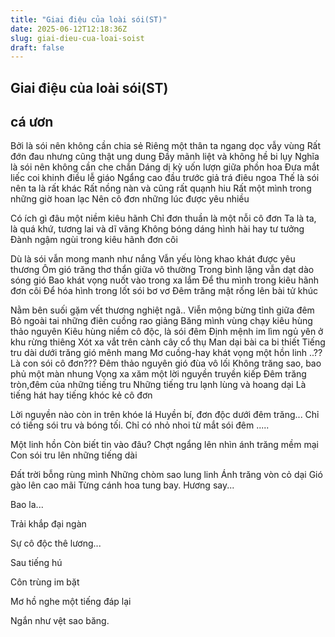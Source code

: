 ```yaml
---
title: "Giai điệu của loài sói(ST)"
date: 2025-06-12T12:18:36Z
slug: giai-dieu-cua-loai-soist
draft: false
---
```


## Giai điệu của loài sói(ST)

## cá ươn

Bởi là sói nên không cần chia sẻ
Riêng một thân ta ngang dọc vẫy vùng
Rất đớn đau nhưng cũng thật ung dung
Đầy mãnh liệt và không hề bi lụy
Nghĩa là sói nên không cần che chắn
Dáng dị kỳ uốn lượn giữa phồn hoa
Đưa mắt liếc coi khinh điều lễ giáo
Ngẩng cao đầu trước giả trá điêu ngoa
Thế là sói nên ta là rất khác
Rất nồng nàn và cũng rất quạnh hiu
Rất một mình trong những giờ hoan lạc
Nên cô đơn những lúc được yêu nhiều
 
Có ích gì đâu một niềm kiêu hãnh
Chỉ đơn thuần là một nỗi cô đơn
Ta là ta, là quá khứ, tương lai và dĩ vãng
Không bóng dáng hình hài hay tư tưởng
Đành ngậm ngùi trong kiêu hãnh đơn côi
 
Dù là sói vẫn mong manh như nắng
Vẫn yếu lòng khao khát được yêu thương
Ôm gió trăng thơ thẩn giữa vô thường
Trong bình lặng vẫn dạt dào sóng gió
Bao khát vọng nuốt vào trong xa lắm
Để thu mình trong kiêu hãnh đơn côi
Để hóa hình trong lốt sói bơ vơ
Đêm trăng mật rống lên bài tử khúc
 
Nằm bên suối gặm vết thương nghiệt ngã..
Viễn mộng bừng tỉnh giữa đêm
Bỏ ngoài tai những điên cuồng rao giảng
Băng mình vùng chạy kiêu hùng thảo nguyên
Kiêu hùng niềm cô độc, là sói đêm
Định mệnh im lìm ngủ yên ở khu rừng thiêng
Xót xa vắt trên cành cây cổ thụ
Man dại bài ca bi thiết
Tiếng tru dài dưới trăng gió mênh mang
Mơ cuồng-hay khát vọng một hồn linh ..?? Là con sói cô đơn???
Đêm thảo nguyên gió đùa vô lối
Không trăng sao, bao phủ một màn nhung
Vọng xa xăm một lời nguyền truyền kiếp
Đêm trăng tròn,đêm của những tiếng tru
Những tiếng tru lạnh lùng và hoang dại
Là tiếng hát hay tiếng khóc kẻ cô đơn
 
Lời nguyền nào còn in trên khóe lá
Huyền bí, đơn độc dưới đêm trăng...
Chỉ có tiếng sói tru và bóng tối. Chỉ có nhỏ nhoi từ mắt sói đêm .....
 
Một linh hồn
Còn biết tin vào đâu?
Chợt ngẩng lên nhìn ánh trăng mềm mại
Con sói tru lên những tiếng dài
 
Đất trời bỗng rùng mình
Những chòm sao lung linh
Ánh trăng vòn cỏ dại
Gió gào lên cao mãi
Từng cánh hoa tung bay.
Hương say...
 
Bao la...
 
Trải khắp đại ngàn
 
Sự cô độc thê lương...
 
Sau tiếng hú
 
Côn trùng im bặt
 
Mơ hồ nghe một tiếng đáp lại
 
Ngắn như vệt sao băng.